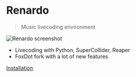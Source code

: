 # Renardo

> Music livecoding environment

![Renardo screenshot](https://renardo.org/images/screenshot1.png)

- Livecoding with Python, SuperCollider, Reaper
- FoxDot fork with a lot of new features

[Installation](/installation.mdhttps://renardo.org/#/installation)
